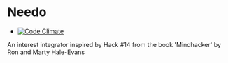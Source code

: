 # Needo
- [![Code Climate](https://codeclimate.com/github/codeclimate/codeclimate/badges/gpa.svg)](https://codeclimate.com/github/codeclimate/codeclimate)

An interest integrator inspired by Hack #14 from the book 'Mindhacker' by Ron and Marty Hale-Evans